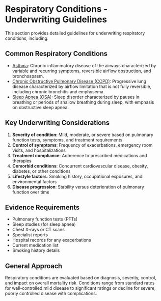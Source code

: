 # Respiratory Conditions - Underwriting Guidelines

This section provides detailed guidelines for underwriting respiratory conditions, including:

## Common Respiratory Conditions

- [Asthma](asthma.md): Chronic inflammatory disease of the airways characterized by variable and recurring symptoms, reversible airflow obstruction, and bronchospasm.
- [Chronic Obstructive Pulmonary Disease (COPD)](copd.md): Progressive lung disease characterized by airflow limitation that is not fully reversible, including chronic bronchitis and emphysema.
- [Sleep Apnea (OSA)](sleep_apnea.md): Sleep disorder characterized by pauses in breathing or periods of shallow breathing during sleep, with emphasis on obstructive sleep apnea.

## Key Underwriting Considerations

1. **Severity of condition**: Mild, moderate, or severe based on pulmonary function tests, symptoms, and treatment requirements
2. **Control of symptoms**: Frequency of exacerbations, emergency room visits, and hospitalizations
3. **Treatment compliance**: Adherence to prescribed medications and therapies
4. **Comorbid conditions**: Concurrent cardiovascular disease, obesity, diabetes, or other conditions
5. **Lifestyle factors**: Smoking history, occupational exposures, and environmental factors
6. **Disease progression**: Stability versus deterioration of pulmonary function over time

## Evidence Requirements

- Pulmonary function tests (PFTs)
- Sleep studies (for sleep apnea)
- Chest X-rays or CT scans
- Specialist reports
- Hospital records for any exacerbations
- Current medication list
- Smoking history details

## General Approach

Respiratory conditions are evaluated based on diagnosis, severity, control, and impact on overall mortality risk. Conditions range from standard rates for well-controlled mild disease to significant ratings or decline for severe, poorly controlled disease with complications. 